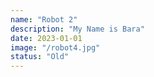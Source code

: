 ```yaml
---
name: "Robot 2"
description: "My Name is Bara"
date: 2023-01-01
image: "/robot4.jpg"
status: "Old"
---
```

